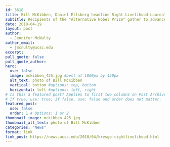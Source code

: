 ```yaml
---
id: 3618
title: Bill McKibben, Daniel Ellsberg headline Right Livelihood Laureates' Conference at UC Santa Cruz
subtitle: Recipients of the "Alternative Nobel Prize" gather to advance social and environmental justice; public events focus on climate change, water, nuclear threat
date: 2018-04-19
layout: post
author:
  - Jennifer McNulty
author_email:
  - jmcnulty@ucsc.edu
excerpt: 
pull_quote: false
pull_quote_author:
hero:
  use: false
  image: mckibben_425.jpg #best at 1000px by 450px
  alt_text: photo of Bill McKibben
  vertical: bottom #options: top, bottom
  horizontal: left #options: left, right
# Is this a featured post? Applies to first two columns on Post Archive Page.
# If true, use: true; if false, use: false and order does not matter.
featured_post:
  use: false
  order: 1 # Options: 1 or 2
thumbnail_image: mckibben_425.jpg
thumbnail_alt_text: photo of Bill McKibben
categories: "News"
format: link
link_post: https://news.ucsc.edu/2018/04/kresge-rightlivelihood.html
---
```

